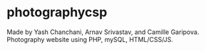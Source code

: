 # photographycsp


Made by Yash Chanchani, Arnav Srivastav, and Camille Garipova. Photography website using PHP, mySQL, HTML/CSS/JS. 
